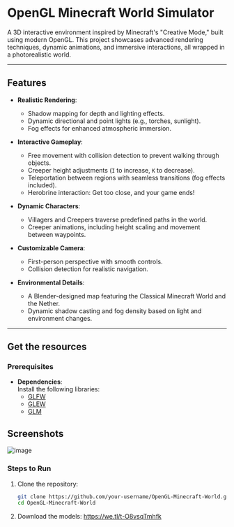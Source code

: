 # OpenGL Minecraft World Simulator 

A 3D interactive environment inspired by Minecraft's "Creative Mode," built using modern OpenGL. This project showcases advanced rendering techniques, dynamic animations, and immersive interactions, all wrapped in a photorealistic world.

---

## Features

- **Realistic Rendering**:
  - Shadow mapping for depth and lighting effects.
  - Dynamic directional and point lights (e.g., torches, sunlight).
  - Fog effects for enhanced atmospheric immersion.

- **Interactive Gameplay**:
  - Free movement with collision detection to prevent walking through objects.
  - Creeper height adjustments (`I` to increase, `K` to decrease).
  - Teleportation between regions with seamless transitions (fog effects included).
  - Herobrine interaction: Get too close, and your game ends!

- **Dynamic Characters**:
  - Villagers and Creepers traverse predefined paths in the world.
  - Creeper animations, including height scaling and movement between waypoints.

- **Customizable Camera**:
  - First-person perspective with smooth controls.
  - Collision detection for realistic navigation.

- **Environmental Details**:
  - A Blender-designed map featuring the Classical Minecraft World and the Nether.
  - Dynamic shadow casting and fog density based on light and environment changes.

---

##  Get the resources

### Prerequisites
- **Dependencies**:  
  Install the following libraries:
  - [GLFW](https://www.glfw.org/)
  - [GLEW](http://glew.sourceforge.net/)
  - [GLM](https://github.com/g-truc/glm)
 
## Screenshots
![image](https://github.com/user-attachments/assets/c5da9d3f-29a8-47e9-8503-11487787477e)


### Steps to Run
1. Clone the repository:
   ```bash
   git clone https://github.com/your-username/OpenGL-Minecraft-World.git
   cd OpenGL-Minecraft-World
2. Download the models:
https://we.tl/t-O8vsqTmhfk
